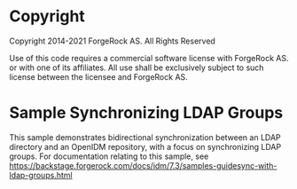 Copyright
=============
Copyright 2014-2021 ForgeRock AS. All Rights Reserved

Use of this code requires a commercial software license with ForgeRock AS.
or with one of its affiliates. All use shall be exclusively subject
to such license between the licensee and ForgeRock AS.

Sample Synchronizing LDAP Groups
================================

This sample demonstrates bidirectional synchronization between an LDAP directory
and an OpenIDM repository, with a focus on synchronizing LDAP groups. For
documentation relating to this sample, see
https://backstage.forgerock.com/docs/idm/7.3/samples-guidesync-with-ldap-groups.html
